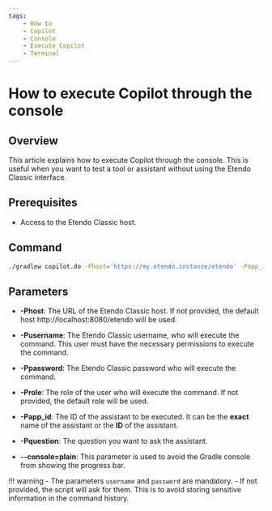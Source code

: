 ```yaml
---
tags:
    - How to
    - Copilot
    - Console
    - Execute Copilot
    - Terminal
---
```


# How to execute Copilot through the console

## Overview

This article explains how to execute Copilot through the console. This is useful when you want to test a tool or assistant without using the Etendo Classic interface.

## Prerequisites
* Access to the Etendo Classic host.

## Command
```bash
./gradlew copilot.do -Phost='https://my.etendo.instance/etendo' -Papp_id="Module Creator" -Pusername=my-user -Ppassword=my-password -Pquestion="Can you create a Module called 'Test Module? "  --console=plain 
```

## Parameters

* **-Phost**: The URL of the Etendo Classic host. If not provided, the default host http://localhost:8080/etendo will be used.
* **-Pusername**: The Etendo Classic username, who will execute the command. This user must have the necessary permissions to execute the command.
* **-Ppassword**: The Etendo Classic password who will execute the command. 
* **-Prole**: The role of the user who will execute the command. If not provided, the default role will be used.
* **-Papp_id**: The ID of the assistant to be executed. It can be the **exact** name of the assistant or the **ID** of the assistant.
* **-Pquestion**: The question you want to ask the assistant.

* **--console=plain**: This parameter is used to avoid the Gradle console from showing the progress bar.


!!! warning
    - The parameters ```username``` and ```password``` are mandatory.
    - If not provided, the script will ask for them. This is to avoid storing sensitive information in the command history.